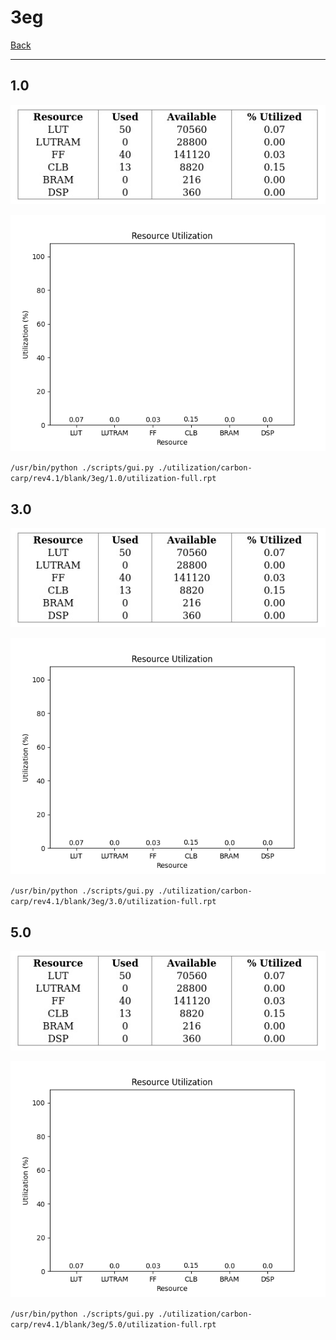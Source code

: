 # 3eg

[Back](<../rev4.1.md>)

---

## 1.0

<p align="center">
	<img src="../../../../../images/carbon-carp/rev4.1/blank/3eg/1.0/table.jpg" />
</p>

<p align="center">
	<img src="../../../../../images/carbon-carp/rev4.1/blank/3eg/1.0/graph.png" />
</p>

`/usr/bin/python ./scripts/gui.py ./utilization/carbon-carp/rev4.1/blank/3eg/1.0/utilization-full.rpt`

## 3.0

<p align="center">
	<img src="../../../../../images/carbon-carp/rev4.1/blank/3eg/3.0/table.jpg" />
</p>

<p align="center">
	<img src="../../../../../images/carbon-carp/rev4.1/blank/3eg/3.0/graph.png" />
</p>

`/usr/bin/python ./scripts/gui.py ./utilization/carbon-carp/rev4.1/blank/3eg/3.0/utilization-full.rpt`

## 5.0

<p align="center">
	<img src="../../../../../images/carbon-carp/rev4.1/blank/3eg/5.0/table.jpg" />
</p>

<p align="center">
	<img src="../../../../../images/carbon-carp/rev4.1/blank/3eg/5.0/graph.png" />
</p>

`/usr/bin/python ./scripts/gui.py ./utilization/carbon-carp/rev4.1/blank/3eg/5.0/utilization-full.rpt`

